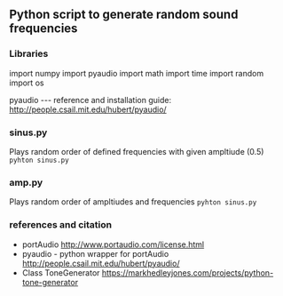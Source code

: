## Python script to generate random sound frequencies ##

### Libraries ###

import numpy
import pyaudio
import math
import time
import random
import os

pyaudio --- reference and installation guide:
http://people.csail.mit.edu/hubert/pyaudio/

### sinus.py  ###
Plays random order of defined frequencies with given ampltiude (0.5)
`pyhton sinus.py`

### amp.py  ###
Plays random order of ampltiudes and frequencies
`pyhton sinus.py`

### references and citation ###
* portAudio
http://www.portaudio.com/license.html
* pyaudio - python wrapper for portAudio
http://people.csail.mit.edu/hubert/pyaudio/
* Class ToneGenerator
https://markhedleyjones.com/projects/python-tone-generator
